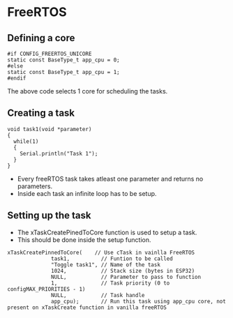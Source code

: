 # FreeRTOS

## Defining a core

```
#if CONFIG_FREERTOS_UNICORE
static const BaseType_t app_cpu = 0;
#else
static const BaseType_t app_cpu = 1;
#endif
```

The above code selects 1 core for scheduling the tasks.

## Creating a task

```
void task1(void *parameter)
{
  while(1)
  {
    Serial.println("Task 1");
  }
}
```

- Every freeRTOS task takes atleast one parameter and returns no parameters.
- Inside each task an infinite loop has to be setup.

## Setting up the task

- The xTaskCreatePinedToCore function is used to setup a task.
- This should be done inside the setup function.

```
xTaskCreatePinnedToCore(    // Use cTask in vainlla FreeRTOS
              task1,          // Funtion to be called
              "Toggle task1", // Name of the task
              1024,           // Stack size (bytes in ESP32)
              NULL,           // Parameter to pass to function
              1,              // Task priority (0 to configMAX_PRIORITIES - 1)
              NULL,           // Task handle
              app_cpu);       // Run this task using app_cpu core, not present on xTaskCreate function in vanilla freeRTOS
```



